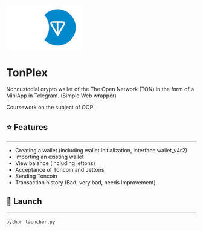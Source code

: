 <img src="/backend/static/img/welcomelogo.png" width="200" height="auto">

# TonPlex
Noncustodial crypto wallet of the The Open Network (TON) in the form of a MiniApp in Telegram. (Simple Web wrapper)

Coursework on the subject of OOP

## ⭐️ Features
***
- Creating a wallet (including wallet initialization, interface wallet_v4r2)
- Importing an existing wallet
- View balance (including jettons)
- Acceptance of Toncoin and Jettons
- Sending Toncoin
- Transaction history (Bad, very bad, needs improvement)

## 🚀 Launch
***
```bash
python launcher.py
```
